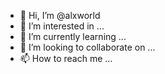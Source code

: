 - 👋 Hi, I’m @alxworld
- 👀 I’m interested in ...
- 🌱 I’m currently learning ...
- 💞️ I’m looking to collaborate on ...
- 📫 How to reach me ...

<!---
alxworld/alxworld is a ✨ special ✨ repository because its `README.md` (this file) appears on your GitHub profile.
You can click the Preview link to take a look at your changes.
--->

